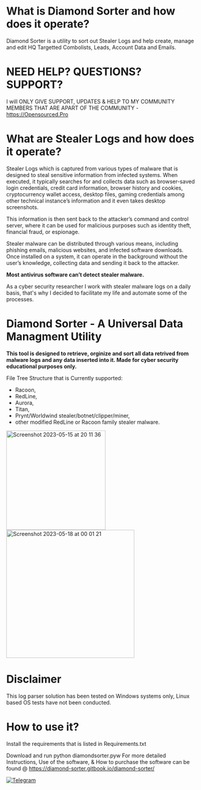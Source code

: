 **<h1> What is Diamond Sorter and how does it operate?</h1>** 
Diamond Sorter is a utility to sort out Stealer Logs and help create, manage and edit HQ Targetted Combolists, Leads, Account Data and Emails.
**<h1>NEED HELP? QUESTIONS? SUPPORT? </h1>** 
I will ONLY GIVE SUPPORT, UPDATES & HELP TO MY COMMUNITY MEMBERS THAT ARE APART OF THE COMMUNITY - https://Opensourced.Pro

**<h1> What are Stealer Logs and how does it operate?</h1>** 
Stealer Logs which is captured from various types of malware that is designed to steal sensitive information from infected systems. When executed, it typically searches for and collects data such as browser-saved login credentials, credit card information, browser history and cookies, cryptocurrency wallet access, desktop files, gaming credentials among other technical instance’s information and it even takes desktop screenshots.


<script async src="https://telegram.org/js/telegram-widget.js?22" data-telegram-post="OpenSourcedPro/427" data-width="100%"></script>


This information is then sent back to the attacker’s command and control server, where it can be used for malicious purposes such as identity theft, financial fraud, or espionage. 

Stealer malware can be distributed through various means, including phishing emails, malicious websites, and infected software downloads. Once installed on a system, it can operate in the background without the user’s knowledge, collecting data and sending it back to the attacker.

**Most antivirus software can’t detect stealer malware.**

As a cyber security researcher I work with stealer malware logs on a daily basis, that's why I decided to facilitate my life and automate some of the processes.


# Diamond Sorter - A Universal Data Managment Utility

**This tool is designed to retrieve, orginize and sort all data retrived from malware logs and any data inserted into it.
Made for cyber security educational purposes only.**

File Tree Structure that is Currently supported:
- Racoon,
- RedLine,
- Aurora,
- Titan,
- Prynt/Worldwind stealer/botnet/clipper/miner,
- other modified RedLine or Racoon family stealer malware. 

<img width="262" alt="Screenshot 2023-05-15 at 20 11 36" src="https://github.com/milxss/racoon_log_parser/assets/42537931/0552234b-ca21-42d4-bb24-c137e1b69d10"> 
<img width="338" alt="Screenshot 2023-05-18 at 00 01 21" src="https://github.com/milxss/racoon_log_parser/assets/42537931/be40d4ec-eba6-42ed-8b59-afe1f578bbd5">


**<h1> Disclaimer </h1>**
This log parser solution has been tested on Windows systems only, Linux based OS tests have not been
conducted. 


**<h1> How to use it?</h1>**
Install the requirements that is listed in Requirements.txt

Download and run python diamondsorter.pyw
For more detailed Instructions, Use of the software, & How to purchase the software can be found @ https://diamond-sorter.gitbook.io/diamond-sorter/


[![Telegram](https://cdn.icon-icons.com/icons2/2530/PNG/512/telegram_button_icon_151837.png)](https://t.me/OpenSourcedPros)
